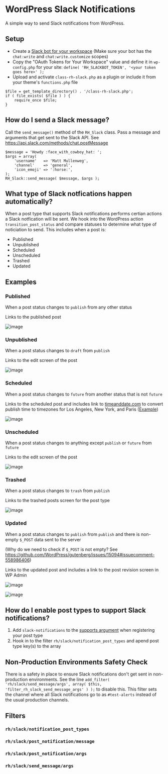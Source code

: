 # WordPress Slack Notifications
A simple way to send Slack notifications from WordPress.

## Setup
 - Create a [Slack bot for your workspace](https://slack.com/help/articles/115005265703-Create-a-bot-for-your-workspace) (Make sure your bot has the `chat:write` and `chat:write.customize` scopes)
 - Copy the "OAuth Tokens for Your Workspace" value and define it in `wp-config.php` for your site: `define( 'RH_SLACKBOT_TOKEN', '<your token goes here>' );`
 - Upload and activate `class-rh-slack.php` as a plugin or include it from your theme's `functions.php` file
```
$file = get_template_directory() . '/class-rh-slack.php';
if ( file_exists( $file ) ) {
	require_once $file;
}
```

## How do I send a Slack message?

Call the `send_message()` method of the `RH_Slack` class. Pass a message and arguments that get sent to the Slack API. See https://api.slack.com/methods/chat.postMessage

```
$message = 'Howdy :face_with_cowboy_hat: ';
$args = array(
    'username'   => 'Matt Mullenweg',
    'channel'    => 'general',
    'icon_emoji' => ':horse:',
);
RH_Slack::send_message( $message, $args );
```
## What type of Slack notfications happen automatically?

When a post type that supports Slack notifications performs certian actions a Slack notfication will be sent. We hook into the WordPress action `transition_post_status` and compare statuses to determine what type of noticiation to send. This includes when a post is:
 - Published
 - Unpublished
 - Scheduled
 - Unscheduled
 - Trashed
 - Updated

## Examples

### Published
When a post status changes to `publish` from any other status

Links to the published post

![image](https://user-images.githubusercontent.com/867430/196851051-d193861b-2971-4a44-b046-eafbaae2a59c.png)

### Unpublished
When a post status changes to `draft` from `publish`

Links to the edit screen of the post

![image](https://user-images.githubusercontent.com/867430/196851083-a9655bc7-af2a-4752-8709-f49c2fbbbbc9.png)

### Scheduled
When a post status changes to `future` from another status that is not `future`

Links to the scheduled post and includes link to [timeanddate.com](https://www.timeanddate.com) to convert publish time to timezones for Los Angeles, New York, and Paris ([Example](https://www.timeanddate.com/worldclock/converter.html?iso=20221101T033000&p1=137&p2=179&p3=195))

![image](https://user-images.githubusercontent.com/867430/196851141-9fc9802d-15bb-4a04-88de-7c5c29e454b6.png)

### Unscheduled
When a post status changes to anything except `publish` or `future` from `future`

Links to the edit screen of the post

![image](https://user-images.githubusercontent.com/867430/196851168-e6932de0-7c17-472c-8fbb-a38684dd02ac.png)

### Trashed
When a post status changes to `trash` from `publish`

Links to the trashed posts screen for the post type

![image](https://user-images.githubusercontent.com/867430/196851191-42dfb77b-39a6-4e91-9c31-848d08070377.png)

### Updated
When a post status changes to `publish` from `publish` and there is non-empty `$_POST` data sent to the server

(Why do we need to check if `$_POST` is not empty? See https://github.com/WordPress/gutenberg/issues/15094#issuecomment-558986406)

Links to the updated post and includes a link to the post revision screen in WP Admin

![image](https://user-images.githubusercontent.com/867430/196851210-7178c008-9adc-4e72-b051-8c235d2128b0.png)

![image](https://user-images.githubusercontent.com/867430/196851221-32ce0f43-278f-4a10-86d0-293ef42dcbe9.png)

## How do I enable post types to support Slack notifications?

1. Add `slack-notifications` to the [supports argument](https://developer.wordpress.org/reference/functions/register_post_type/#supports) when registering your post type
2. Hook in to the filter `rh/slack/notification_post_types` and apend post type key(s) to the array

## Non-Production Environments Safety Check

There is a safety in place to ensure Slack notifications don't get sent in non-production environments. See the line `add_filter( 'rh/slack/send_message/args', array( $this, 'filter_rh_slack_send_message_args' ) );` to disable this. This filter sets the channel where all Slack notifications go to as `#test-alerts` instead of the usual production channels.

## Filters

### `rh/slack/notification_post_types`

### `rh/slack/post_notification/message`

### `rh/slack/post_notification/args`

### `rh/slack/send_message/args`
